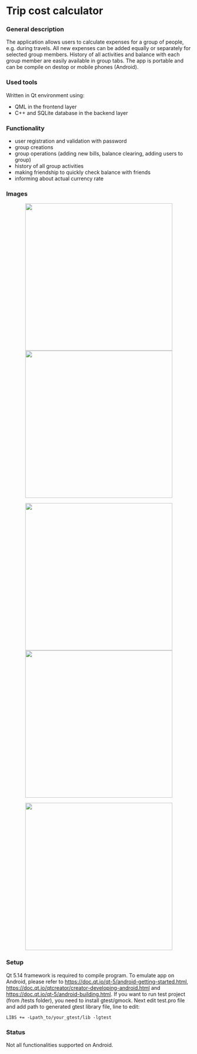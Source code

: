 # Trip cost calculator
### General description

The application allows users to calculate expenses for a group of people, e.g. during travels. All new expenses can be added equally or separately for selected group members. History of all activities and balance with each group member are easily available in group tabs. The app is portable and can be compile on destop or mobile phones (Android).

### Used tools
Written in Qt environment using:
- QML in the frontend layer
- C++ and SQLite database in the backend layer

### Functionality
- user registration and validation with password
- group creations
- group operations (adding new bills, balance clearing, adding users to group)
- history of all group activities
- making friendship to quickly check balance with friends
- informing about actual currency rate

### Images

<p align="middle">
  <img src="/img/user_validation.jpg" width="400" />
  <img src="./img/group_balance.jpg" width="400" /> 
</p>
<p align="middle">
  <img src="/img/friends_balance.jpg" width="400" />
  <img src="./img/activities.jpg" width="400" /> 
</p>
<p align="middle"><img src="/img/new_bill_creation.png" width="400" /></p>

### Setup
Qt 5.14 framework is required to compile program.
To emulate app on Android, please refer to https://doc.qt.io/qt-5/android-getting-started.html, https://doc.qt.io/qtcreator/creator-developing-android.html and https://doc.qt.io/qt-5/android-building.html.
If you want to run test project (from /tests folder), you need to install gtest/gmock. Next edit test.pro file and add path to generated gtest library file, line to edit:

`LIBS += -Lpath_to/your_gtest/lib -lgtest`

### Status
Not all functionalities supported on Android.
